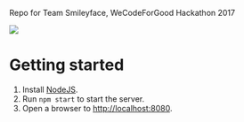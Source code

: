 Repo for Team Smileyface, WeCodeForGood Hackathon 2017

![](https://pbs.twimg.com/media/DQBA745VoAA_Co1.jpg)

# Getting started

1. Install [NodeJS](https://nodejs.org/en/).
2. Run `npm start` to start the server.
3. Open a browser to [http://localhost:8080](http://localhost:8080).
